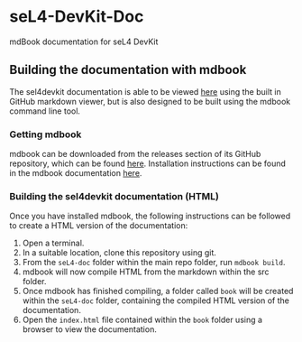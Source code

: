 # seL4-DevKit-Doc
mdBook documentation for seL4 DevKit

## Building the documentation with mdbook
The sel4devkit documentation is able to be viewed [here](src/seL4-doc/SUMMARY.md) using the built in GitHub markdown viewer, but is also designed to be built using the mdbook command line tool.

### Getting mdbook
mdbook can be downloaded from the releases section of its GitHub repository, which can be found [here](https://github.com/rust-lang/mdBook). Installation instructions can be found in the mdbook documentation [here](https://rust-lang.github.io/mdBook/).

### Building the sel4devkit documentation (HTML)
Once you have installed mdbook, the following instructions can be followed to create a HTML version of the documentation:

1. Open a terminal.
2. In a suitable location, clone this repository using git.
3. From the `seL4-doc` folder within the main repo folder, run `mdbook build`.
4. mdbook will now compile HTML from the markdown within the src folder.
5. Once mdbook has finished compiling, a folder called `book` will be created within the `seL4-doc` folder, containing the compiled HTML version of the documentation.
6. Open the `index.html` file contained within the `book` folder using a browser to view the documentation.
